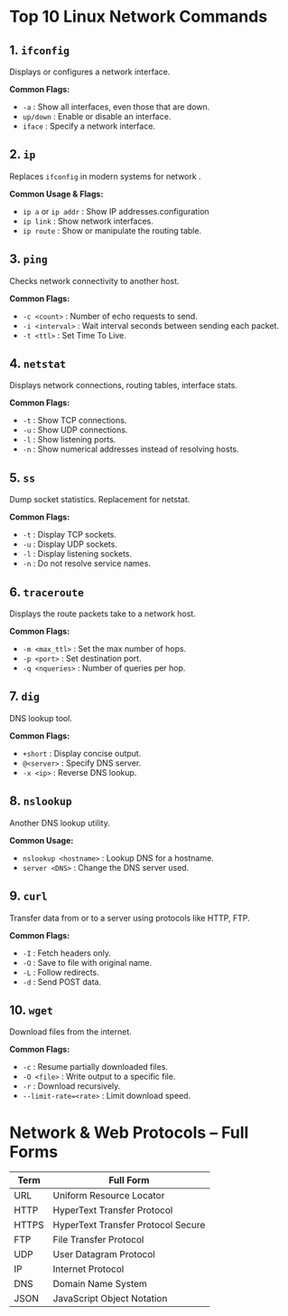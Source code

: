 
# Top 10 Linux Network Commands

## 1. `ifconfig`
Displays or configures a network interface.

**Common Flags:**
- `-a` : Show all interfaces, even those that are down.
- `up/down` : Enable or disable an interface.
- `iface` : Specify a network interface.

## 2. `ip`
Replaces `ifconfig` in modern systems for network .

**Common Usage & Flags:**
- `ip a` or `ip addr` : Show IP addresses.configuration
- `ip link` : Show network interfaces.
- `ip route` : Show or manipulate the routing table.

## 3. `ping`
Checks network connectivity to another host.

**Common Flags:**
- `-c <count>` : Number of echo requests to send.
- `-i <interval>` : Wait interval seconds between sending each packet.
- `-t <ttl>` : Set Time To Live.

## 4. `netstat`
Displays network connections, routing tables, interface stats.

**Common Flags:**
- `-t` : Show TCP connections.
- `-u` : Show UDP connections.
- `-l` : Show listening ports.
- `-n` : Show numerical addresses instead of resolving hosts.

## 5. `ss`
Dump socket statistics. Replacement for netstat.

**Common Flags:**
- `-t` : Display TCP sockets.
- `-u` : Display UDP sockets.
- `-l` : Display listening sockets.
- `-n` : Do not resolve service names.

## 6. `traceroute`
Displays the route packets take to a network host.

**Common Flags:**
- `-m <max_ttl>` : Set the max number of hops.
- `-p <port>` : Set destination port.
- `-q <nqueries>` : Number of queries per hop.

## 7. `dig`
DNS lookup tool.

**Common Flags:**
- `+short` : Display concise output.
- `@<server>` : Specify DNS server.
- `-x <ip>` : Reverse DNS lookup.

## 8. `nslookup`
Another DNS lookup utility.

**Common Usage:**
- `nslookup <hostname>` : Lookup DNS for a hostname.
- `server <DNS>` : Change the DNS server used.

## 9. `curl`
Transfer data from or to a server using protocols like HTTP, FTP.

**Common Flags:**
- `-I` : Fetch headers only.
- `-O` : Save to file with original name.
- `-L` : Follow redirects.
- `-d` : Send POST data.

## 10. `wget`
Download files from the internet.

**Common Flags:**
- `-c` : Resume partially downloaded files.
- `-O <file>` : Write output to a specific file.
- `-r` : Download recursively.
- `--limit-rate=<rate>` : Limit download speed.



#  Network & Web Protocols – Full Forms

| Term  | Full Form                          |
| ----- | ---------------------------------- |
| URL   | Uniform Resource Locator           |
| HTTP  | HyperText Transfer Protocol        |
| HTTPS | HyperText Transfer Protocol Secure |
| FTP   | File Transfer Protocol             |
| UDP   | User Datagram Protocol             |
| IP    | Internet Protocol                  |
| DNS   | Domain Name System                 |
| JSON  | JavaScript Object Notation         |
